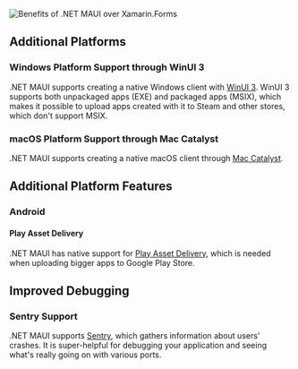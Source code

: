 ![Benefits of .NET MAUI over Xamarin.Forms](/uploads/Benefits%20of%20/benefits-of-net-maui.webp)

## Additional Platforms

### Windows Platform Support through WinUI 3

.NET MAUI supports creating a native Windows client with [WinUI 3](https://learn.microsoft.com/en-us/windows/apps/winui/winui3/). WinUI 3 supports both unpackaged apps (EXE) and packaged apps (MSIX), which makes it possible to upload apps created with it to Steam and other stores, which don't support MSIX.

### macOS Platform Support through Mac Catalyst

.NET MAUI supports creating a native macOS client through [Mac Catalyst](https://developer.apple.com/documentation/uikit/mac-catalyst).

## Additional Platform Features

### Android

#### Play Asset Delivery

.NET MAUI has native support for [Play Asset Delivery](https://developer.android.com/guide/playcore/asset-delivery), which is needed when uploading bigger apps to Google Play Store.

## Improved Debugging

### Sentry Support

.NET MAUI supports [Sentry](https://sentry.io), which gathers information about users' crashes. It is super-helpful for debugging your application and seeing what's really going on with various ports.